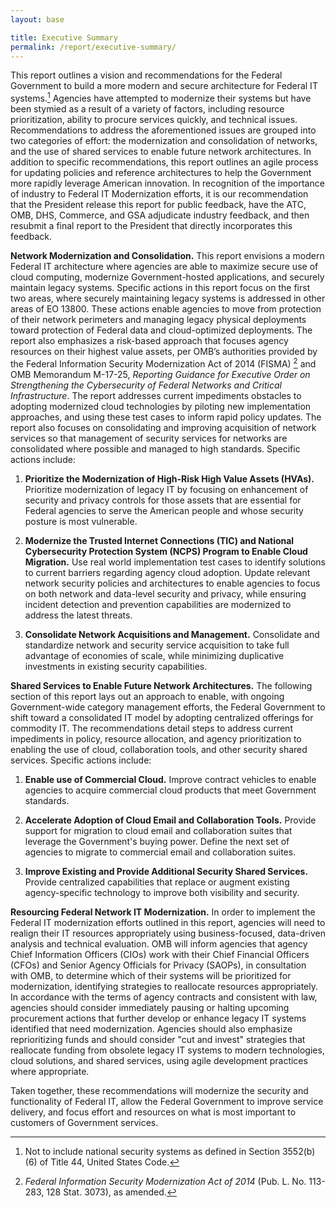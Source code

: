 ```yaml
---
layout: base

title: Executive Summary
permalink: /report/executive-summary/
---
```


This report outlines a vision and recommendations
for the Federal Government to build a more modern and secure
architecture for Federal IT systems.[^3] Agencies have attempted to
modernize their systems but have been stymied as a result of a variety
of factors, including resource prioritization, ability to procure
services quickly, and technical issues. Recommendations to address the
aforementioned issues are grouped into two categories of effort: the
modernization and consolidation of networks, and the use of shared
services to enable future network architectures. In addition to specific
recommendations, this report outlines an agile process for updating
policies and reference architectures to help the Government more rapidly
leverage American innovation. In recognition of the importance of
industry to Federal IT Modernization efforts, it is our recommendation
that the President release this report for public feedback, have the
ATC, OMB, DHS, Commerce, and GSA adjudicate industry feedback, and then
resubmit a final report to the President that directly incorporates this
feedback.

**Network Modernization and Consolidation.** This report envisions a
modern Federal IT architecture where agencies are able to maximize
secure use of cloud computing, modernize Government-hosted applications,
and securely maintain legacy systems. Specific actions in this report
focus on the first two areas, where securely maintaining legacy systems
is addressed in other areas of EO 13800. These actions enable agencies
to move from protection of their network perimeters and managing legacy
physical deployments toward protection of Federal data and
cloud-optimized deployments. The report also emphasizes a risk-based
approach that focuses agency resources on their highest value assets,
per OMB’s authorities provided by the Federal Information Security
Modernization Act of 2014 (FISMA) [^4] and OMB Memorandum M-17-25,
*Reporting Guidance for Executive Order on Strengthening the
Cybersecurity of Federal Networks and Critical Infrastructure*. The
report addresses current impediments obstacles to adopting modernized
cloud technologies by piloting new implementation approaches, and using
these test cases to inform rapid policy updates. The report also focuses
on consolidating and improving acquisition of network services so that
management of security services for networks are consolidated where
possible and managed to high standards. Specific actions include:

1.  **Prioritize the Modernization of High-Risk High Value Assets
    (HVAs).** Prioritize modernization of legacy IT by focusing on
    enhancement of security and privacy controls for those assets that
    are essential for Federal agencies to serve the American people and
    whose security posture is most vulnerable.

2.  **Modernize the Trusted Internet Connections (TIC) and National
    Cybersecurity Protection System (NCPS) Program to Enable Cloud
    Migration.** Use real world implementation test cases to identify
    solutions to current barriers regarding agency cloud adoption.
    Update relevant network security policies and architectures to
    enable agencies to focus on both network and data-level security and
    privacy, while ensuring incident detection and prevention
    capabilities are modernized to address the latest threats.

3.  **Consolidate Network Acquisitions and Management.** Consolidate and
    standardize network and security service acquisition to take full
    advantage of economies of scale, while minimizing duplicative
    investments in existing security capabilities.

**Shared Services to Enable Future Network Architectures.** The
following section of this report lays out an approach to enable, with
ongoing Government-wide category management efforts, the Federal
Government to shift toward a consolidated IT model by adopting
centralized offerings for commodity IT. The recommendations detail steps
to address current impediments in policy, resource allocation, and
agency prioritization to enabling the use of cloud, collaboration tools,
and other security shared services. Specific actions include:

1.  **Enable use of Commercial Cloud.** Improve contract vehicles to
    enable agencies to acquire commercial cloud products that meet
    Government standards.

2.  **Accelerate Adoption of Cloud Email and Collaboration Tools.**
    Provide support for migration to cloud email and collaboration
    suites that leverage the Government's buying power. Define the next
    set of agencies to migrate to commercial email and collaboration
    suites.

3.  **Improve Existing and Provide Additional Security Shared
    Services.** Provide centralized capabilities that replace or augment
    existing agency-specific technology to improve both visibility and
    security.

**Resourcing Federal Network IT Modernization.** In order to implement
the Federal IT modernization efforts outlined in this report, agencies
will need to realign their IT resources appropriately using
business-focused, data-driven analysis and technical evaluation. OMB
will inform agencies that agency Chief Information Officers (CIOs) work
with their Chief Financial Officers (CFOs) and Senior Agency Officials
for Privacy (SAOPs), in consultation with OMB, to determine which of
their systems will be prioritized for modernization, identifying
strategies to reallocate resources appropriately. In accordance with the
terms of agency contracts and consistent with law, agencies should
consider immediately pausing or halting upcoming procurement actions
that further develop or enhance legacy IT systems identified that need
modernization. Agencies should also emphasize reprioritizing funds and
should consider "cut and invest" strategies that reallocate funding from
obsolete legacy IT systems to modern technologies, cloud solutions, and
shared services, using agile development practices where appropriate.

Taken together, these recommendations will modernize the security and
functionality of Federal IT, allow the Federal Government to improve
service delivery, and focus effort and resources on what is most
important to customers of Government services.


[^3]: Not to include national security systems as defined in Section
    3552(b)(6) of Title 44, United States Code.

[^4]: *Federal Information Security Modernization Act of 2014* (Pub. L.
    No. 113-283, 128 Stat. 3073), as amended.
